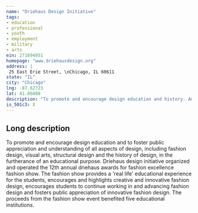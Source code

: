 ```yaml
---
name: "Driehaus Design Initiative"
tags:
- education
- professional
- youth
- employment
- military
- arts
ein: 271694951
homepage: "www.driehausdesign.org"
address: |
 25 East Erie Street, \nChicago, IL 60611
state: "IL"
city: "Chicago"
lng: -87.62723
lat: 41.89408
description: "To promote and encourage design education and history. And history. "
is_501c3: X
---
```


## Long description

To promote and encourage design education and to foster public appreciation and understanding of all aspects of design, including fashion design, visual arts, structural design and the history of design, in the furtherance of an educational purpose. Driehaus design initiative organized and operated the 12th annual driehaus awards for fashion excellence fashion show. The fashion show provides a 'real life' educational experience for the students, encourages and highlights creative and innovative fashion design, encourages students to continue working in and advancing fashion design and fosters public appreciation of innovative fashion design. The proceeds from the fashion show event benefited five educational institutions. 
